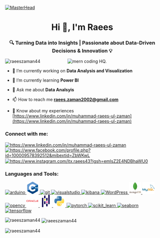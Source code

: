 [![MasterHead](https://static.pingcap.com/files/2022/12/05072707/chatGPT-GitHub-banner.jpg)](https://www.linkedin.com/in/muhammad-raees-ul-zaman)
<h1 align="center">Hi 👋, I'm Raees</h1>
<h3 align="center">🔍 Turning Data into Insights | Passionate about Data-Driven Decisions & Innovation 💡
</h3>
<img align="right" alt="mern coding HQ." width="300" src="https://cdn.dribbble.com/users/2243198/screenshots/5791691/anim-5-800.gif">
<p align="left"> <img src="https://komarev.com/ghpvc/?username=raeeszaman44&label=Profile%20views&color=0e75b6&style=flat" alt="raeeszaman44" /> </p>

- 🔭 I’m currently working on **Data Analysis and Visualization**

- 🌱 I’m currently learning **Power BI**

- 💬 Ask me about **Data Analsyis**

- 📫 How to reach me **raees.zaman2002@gmail.com**

- 📄 Know about my experiences [https://www.linkedin.com/in/muhammad-raees-ul-zaman](https://www.linkedin.com/in/muhammad-raees-ul-zaman)

<h3 align="left">Connect with me:</h3>
<p align="left">
<a href="https://linkedin.com/in/https://www.linkedin.com/in/muhammad-raees-ul-zaman" target="blank"><img align="center" src="https://raw.githubusercontent.com/rahuldkjain/github-profile-readme-generator/master/src/images/icons/Social/linked-in-alt.svg" alt="https://www.linkedin.com/in/muhammad-raees-ul-zaman" height="30" width="40" /></a>
<a href="https://www.facebook.com/profile.php?id=100009578392512&mibextid=ZbWKwL" target="blank"><img align="center" src="https://raw.githubusercontent.com/rahuldkjain/github-profile-readme-generator/master/src/images/icons/Social/facebook.svg" alt="https://www.facebook.com/profile.php?id=100009578392512&mibextid=ZbWKwL" height="30" width="40" /></a>
<a href="https://www.instagram.com/itx.raees43?igsh=emlsZ2E4NDBhaWU0" target="blank"><img align="center" src="https://raw.githubusercontent.com/rahuldkjain/github-profile-readme-generator/master/src/images/icons/Social/instagram.svg" alt="https://www.instagram.com/itx.raees43?igsh=emlsZ2E4NDBhaWU0" height="30" width="40" /></a>
</p>

<h3 align="left">Languages and Tools:</h3>
<p align="left"> <a href="https://www.arduino.cc/" target="_blank" rel="noreferrer"> <img src="https://cdn.worldvectorlogo.com/logos/arduino-1.svg" alt="arduino" width="40" height="40"/> </a> <a href="https://www.w3schools.com/cpp/" target="_blank" rel="noreferrer"> <img src="https://raw.githubusercontent.com/devicons/devicon/master/icons/cplusplus/cplusplus-original.svg" alt="cplusplus" width="40" height="40"/> </a> <a href="https://git-scm.com/" target="_blank" rel="noreferrer"> <img src="https://www.vectorlogo.zone/logos/git-scm/git-scm-icon.svg" alt="git" width="40" height="40"/> </a> <a href="https://visualstudio.microsoft.com/" target="_blank" rel="noreferrer"> <img src="https://www.svgrepo.com/show/331782/visual-studio.svg" alt="visualstudio" width="40" height="40"/> </a> <a href="https://jupyter.org/" target="_blank" rel="noreferrer"> <img src="https://www.svgrepo.com/show/373718/jupyter.svg" alt="kibana" width="40" height="40"/> </a> <a href="https://wordpress.com/" target="_blank" rel="noreferrer"> <img src="https://encrypted-tbn0.gstatic.com/images?q=tbn:ANd9GcRzkiRF32nojjwEz-saYMFCl-iIu-V9ayjRDw&s" alt="WordPress" width="40" height="40"/> </a> <a href="https://www.mongodb.com/" target="_blank" rel="noreferrer"> <img src="https://raw.githubusercontent.com/devicons/devicon/master/icons/mongodb/mongodb-original-wordmark.svg" alt="mongodb" width="40" height="40"/> </a> <a href="https://www.mysql.com/" target="_blank" rel="noreferrer"> <img src="https://raw.githubusercontent.com/devicons/devicon/master/icons/mysql/mysql-original-wordmark.svg" alt="mysql" width="40" height="40"/> </a> <a href="https://opencv.org/" target="_blank" rel="noreferrer"> <img src="https://www.vectorlogo.zone/logos/opencv/opencv-icon.svg" alt="opencv" width="40" height="40"/> </a> <a href="https://www.oracle.com/" target="_blank" rel="noreferrer"> <img src="https://raw.githubusercontent.com/devicons/devicon/master/icons/oracle/oracle-original.svg" alt="oracle" width="40" height="40"/> </a> <a href="https://pandas.pydata.org/" target="_blank" rel="noreferrer"> <img src="https://raw.githubusercontent.com/devicons/devicon/2ae2a900d2f041da66e950e4d48052658d850630/icons/pandas/pandas-original.svg" alt="pandas" width="40" height="40"/> </a> <a href="https://www.python.org" target="_blank" rel="noreferrer"> <img src="https://raw.githubusercontent.com/devicons/devicon/master/icons/python/python-original.svg" alt="python" width="40" height="40"/> </a> <a href="https://pytorch.org/" target="_blank" rel="noreferrer"> <img src="https://www.vectorlogo.zone/logos/pytorch/pytorch-icon.svg" alt="pytorch" width="40" height="40"/> </a> <a href="https://scikit-learn.org/" target="_blank" rel="noreferrer"> <img src="https://upload.wikimedia.org/wikipedia/commons/0/05/Scikit_learn_logo_small.svg" alt="scikit_learn" width="40" height="40"/> </a> <a href="https://seaborn.pydata.org/" target="_blank" rel="noreferrer"> <img src="https://seaborn.pydata.org/_images/logo-mark-lightbg.svg" alt="seaborn" width="40" height="40"/> </a> <a href="https://www.tensorflow.org" target="_blank" rel="noreferrer"> <img src="https://www.vectorlogo.zone/logos/tensorflow/tensorflow-icon.svg" alt="tensorflow" width="40" height="40"/> </a> </p>

<p><img align="left" src="https://github-readme-stats.vercel.app/api/top-langs?username=raeeszaman44&show_icons=true&locale=en&layout=compact" alt="raeeszaman44" /></p>

<p>&nbsp;<img align="center" src="https://github-readme-stats.vercel.app/api?username=raeeszaman44&show_icons=true&locale=en" alt="raeeszaman44" /></p>

<p><img align="center" src="https://github-readme-streak-stats.herokuapp.com/?user=raeeszaman44&" alt="raeeszaman44" /></p>

